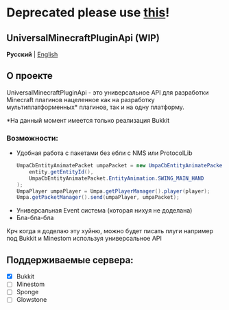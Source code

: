 # Deprecated please use [this](https://github.com/MelonHell/UniversalMinecraftApi)!

## UniversalMinecraftPluginApi (WIP)

**Русский** | [English](https://github.com/MelonHell/UniversalMinecraftPluginApi/blob/master/README_EN.md)

## О проекте

UniversalMinecraftPluginApi - это универсальное API для разработки Minecraft плагинов нацеленное как на разработку
мультиплатформенных* плагинов, так и на одну платформу.

*На данный момент имеется только реализация Bukkit

### Возможности:

- Удобная работа с пакетами без ебли с NMS или ProtocolLib
    ```java
    UmpaCbEntityAnimatePacket umpaPacket = new UmpaCbEntityAnimatePacket(
        entity.getEntityId(), 
        UmpaCbEntityAnimatePacket.EntityAnimation.SWING_MAIN_HAND
    );
    UmpaPlayer umpaPlayer = Umpa.getPlayerManager().player(player);
    Umpa.getPacketManager().send(umpaPlayer, umpaPacket);
    ```
- Универсальная Event система (которая нихуя не доделана)
- Бла-бла-бла

Крч когда я доделаю эту хуйню, можно будет писать плуги например под Bukkit и Minestom используя универсальное API

## Поддерживаемые сервера:

- [x] Bukkit
- [ ] Minestom
- [ ] Sponge
- [ ] Glowstone
